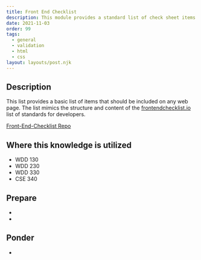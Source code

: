 ```yaml
---
title: Front End Checklist
description: This module provides a standard list of check sheet items to use as a basic page build guide.
date: 2021-11-03
order: 99
tags:
  - general
  - validation
  - html
  - css
layout: layouts/post.njk
---
```


## Description

This list provides a basic list of items that should be included on any web page. The list mimics the structure and content of the [frontendchecklist.io](https://frontendchecklist.io) list of standards for developers.

[Front-End-Checklist Repo](https://github.com/thedaviddias/Front-End-Checklist)

## Where this knowledge is utilized

- WDD 130
- WDD 230
- WDD 330
- CSE 340

## Prepare

-
- [](prepare1/)

## Ponder

- [](ponder1/)
